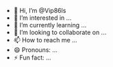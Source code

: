 - 👋 Hi, I’m @Vip86ls
- 👀 I’m interested in ...
- 🌱 I’m currently learning ...
- 💞️ I’m looking to collaborate on ...
- 📫 How to reach me ...
- 😄 Pronouns: ...
- ⚡ Fun fact: ...

<!---
Vip86ls/Vip86ls is a ✨ special ✨ repository because its `README.md` (this file) appears on your GitHub profile.
You can click the Preview link to take a look at your changes.
--->
